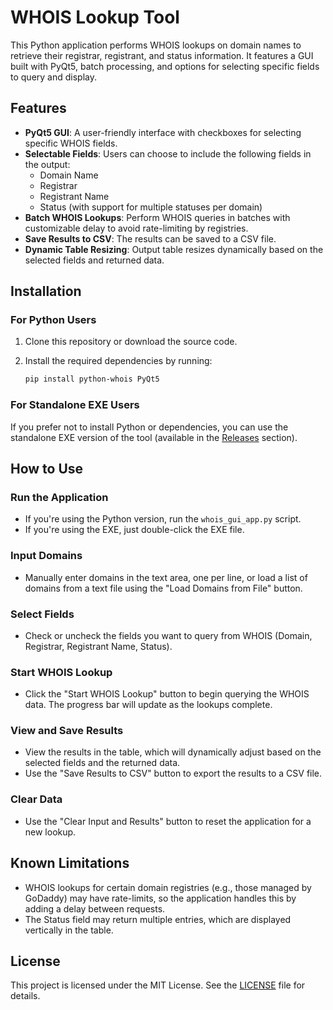 # WHOIS Lookup Tool

This Python application performs WHOIS lookups on domain names to retrieve their registrar, registrant, and status information. It features a GUI built with PyQt5, batch processing, and options for selecting specific fields to query and display.

## Features

- **PyQt5 GUI**: A user-friendly interface with checkboxes for selecting specific WHOIS fields.
- **Selectable Fields**: Users can choose to include the following fields in the output:
  - Domain Name
  - Registrar
  - Registrant Name
  - Status (with support for multiple statuses per domain)
- **Batch WHOIS Lookups**: Perform WHOIS queries in batches with customizable delay to avoid rate-limiting by registries.
- **Save Results to CSV**: The results can be saved to a CSV file.
- **Dynamic Table Resizing**: Output table resizes dynamically based on the selected fields and returned data.

## Installation

### For Python Users

1. Clone this repository or download the source code.
2. Install the required dependencies by running:

    ```bash
    pip install python-whois PyQt5
    ```

### For Standalone EXE Users

If you prefer not to install Python or dependencies, you can use the standalone EXE version of the tool (available in the [Releases](#) section).

## How to Use

### Run the Application

- If you're using the Python version, run the `whois_gui_app.py` script.
- If you're using the EXE, just double-click the EXE file.

### Input Domains

- Manually enter domains in the text area, one per line, or load a list of domains from a text file using the "Load Domains from File" button.

### Select Fields

- Check or uncheck the fields you want to query from WHOIS (Domain, Registrar, Registrant Name, Status).

### Start WHOIS Lookup

- Click the "Start WHOIS Lookup" button to begin querying the WHOIS data. The progress bar will update as the lookups complete.

### View and Save Results

- View the results in the table, which will dynamically adjust based on the selected fields and the returned data.
- Use the "Save Results to CSV" button to export the results to a CSV file.

### Clear Data

- Use the "Clear Input and Results" button to reset the application for a new lookup.

## Known Limitations

- WHOIS lookups for certain domain registries (e.g., those managed by GoDaddy) may have rate-limits, so the application handles this by adding a delay between requests.
- The Status field may return multiple entries, which are displayed vertically in the table.



## License
This project is licensed under the MIT License. See the [LICENSE](LICENSE) file for details.
